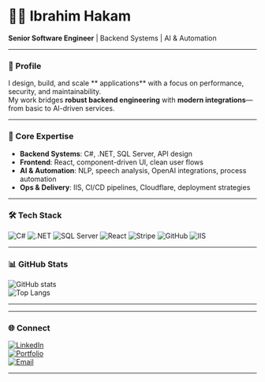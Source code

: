 # 👨‍💻 Ibrahim Hakam  

**Senior Software Engineer** | Backend Systems | AI & Automation  

---

### 🚀 Profile
I design, build, and scale ** applications** with a focus on performance, security, and maintainability.  
My work bridges **robust backend engineering** with **modern integrations**—from basic to AI-driven services.  

---

### 🔧 Core Expertise
- **Backend Systems**: C#, .NET, SQL Server, API design  
- **Frontend**: React, component-driven UI, clean user flows    
- **AI & Automation**: NLP, speech analysis, OpenAI integrations, process automation  
- **Ops & Delivery**: IIS, CI/CD pipelines, Cloudflare, deployment strategies  

---

### 🛠 Tech Stack  
![C#](https://img.shields.io/badge/C%23-239120?style=for-the-badge&logo=c-sharp&logoColor=white)
![.NET](https://img.shields.io/badge/.NET-512BD4?style=for-the-badge&logo=dotnet&logoColor=white)
![SQL Server](https://img.shields.io/badge/SQL%20Server-CC2927?style=for-the-badge&logo=microsoftsqlserver&logoColor=white)
![React](https://img.shields.io/badge/React-20232A?style=for-the-badge&logo=react&logoColor=61DAFB)
![Stripe](https://img.shields.io/badge/Stripe-626CD9?style=for-the-badge&logo=stripe&logoColor=white)
![GitHub](https://img.shields.io/badge/GitHub-181717?style=for-the-badge&logo=github&logoColor=white)
![IIS](https://img.shields.io/badge/IIS-0078D7?style=for-the-badge&logo=microsoft&logoColor=white)

---

### 📊 GitHub Stats  
![GitHub stats](https://github-readme-stats.vercel.app/api?username=ibrahimhakam&show_icons=true&theme=tokyonight&hide_border=true)  
![Top Langs](https://github-readme-stats.vercel.app/api/top-langs/?username=ibrahimhakam&layout=compact&theme=tokyonight&hide_border=true)  

---
 

---

### 🌐 Connect  
[![LinkedIn](https://img.shields.io/badge/LinkedIn-0A66C2?style=for-the-badge&logo=linkedin&logoColor=white)](https://linkedin.com/in/ibrahimhakam)  
[![Portfolio](https://img.shields.io/badge/Portfolio-000000?style=for-the-badge&logo=About.me&logoColor=white)](#)  
[![Email](https://img.shields.io/badge/Email-0078D4?style=for-the-badge&logo=microsoft-outlook&logoColor=white)](mailto:your.email@example.com)  

---
